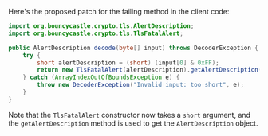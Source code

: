 Here's the proposed patch for the failing method in the client code:

```java
import org.bouncycastle.crypto.tls.AlertDescription;
import org.bouncycastle.crypto.tls.TlsFatalAlert;

public AlertDescription decode(byte[] input) throws DecoderException {
    try {
        short alertDescription = (short) (input[0] & 0xFF);
        return new TlsFatalAlert(alertDescription).getAlertDescription();
    } catch (ArrayIndexOutOfBoundsException e) {
        throw new DecoderException("Invalid input: too short", e);
    }
}
```

Note that the `TlsFatalAlert` constructor now takes a `short` argument, and the `getAlertDescription` method is used to get the `AlertDescription` object.